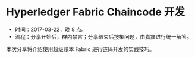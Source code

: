 # Hyperledger Fabric Chaincode 开发

* 时间：2017-03-22，晚 8 点。
* 流程：分享开始后，群内禁言；分享结束后搜集问题，由嘉宾进行统一解答。

本次分享将介绍使用超级账本 Fabric 进行链码开发的实践技巧。
